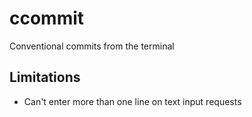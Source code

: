 # ccommit
Conventional commits from the terminal

## Limitations
- Can't enter more than one line on text input requests

